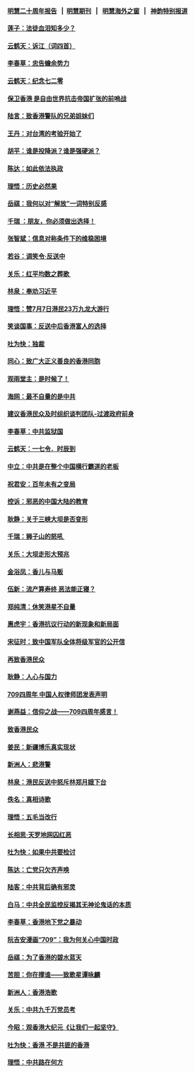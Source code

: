 #### [明慧二十周年报告](https://github.com/gfw-breaker/mh-reports/blob/master/README.md?t=07210501) &nbsp;&nbsp;|&nbsp;&nbsp;[明慧期刊](https://github.com/gfw-breaker/mh-qikan) &nbsp;&nbsp;|&nbsp;&nbsp; [明慧海外之窗](https://github.com/gfw-breaker/mh-news/blob/master/README.md?t=07210501) &nbsp;&nbsp;|&nbsp;&nbsp; [神韵特别报道](https://github.com/gfw-breaker/mh-news/blob/master/shenyun.md?t=07210501) 

#### [莲子：法徒血泪知多少？](../pages/nsc993/n11397534.md?t=07210501) 

#### [云鹤天：诉江（词四首）](../pages/nsc993/n11397502.md?t=07210501) 

#### [李春草：忠告蟾余势力](../pages/nsc993/n11396852.md?t=07210501) 

#### [云鹤天：纪念七二零](../pages/nsc993/n11396646.md?t=07210501) 

#### [保卫香港 是自由世界抗击帝国扩张的前哨战](../pages/nsc993/n11393186.md?t=07210501) 

#### [陆言：致香港警队的兄弟姐妹们](../pages/nsc993/n11392281.md?t=07210501) 

#### [王丹：对台湾的考验开始了](../pages/nsc993/n11391258.md?t=07210501) 

#### [胡平：谁是投降派？谁是强硬派？](../pages/nsc993/n11391224.md?t=07210501) 

#### [陈达：如此依法执政](../pages/nsc993/n11388999.md?t=07210501) 

#### [理悟：历史必然果](../pages/nsc993/n11388741.md?t=07210501) 

#### [岳祺：我何以对“解放”一词特别反感](../pages/nsc993/n11385696.md?t=07210501) 

#### [千瑞 ：朋友，你必须做出选择！](../pages/nsc993/n11384949.md?t=07210501) 

#### [张智斌：信息对称条件下的维稳困境](../pages/nsc993/n11384812.md?t=07210501) 

#### [若谷：调笑令‧反送中](../pages/nsc993/n11383745.md?t=07210501) 

#### [关乐：红平均数之葬歌 ](../pages/nsc993/n11383498.md?t=07210501) 

#### [林泉：奉劝习近平](../pages/nsc993/n11383487.md?t=07210501) 

#### [理悟：赞7月7日港民23万九龙大游行](../pages/nsc993/n11383473.md?t=07210501) 

#### [笑谈国事：反送中后香港富人的选择](../pages/nsc993/n11382020.md?t=07210501) 

#### [吐为快：独裁](../pages/nsc993/n11382755.md?t=07210501) 

#### [同心：致广大正义善良的香港同胞](../pages/nsc993/n11382745.md?t=07210501) 

#### [观雨堂主：是时候了！](../pages/nsc993/n11382737.md?t=07210501) 

#### [海网：最不自量的是中共](../pages/nsc993/n11380440.md?t=07210501) 

#### [建议香港民众及时组织谈判团队-过渡政府前身](../pages/nsc993/n11379909.md?t=07210501) 

#### [李春草：中共监狱国](../pages/nsc993/n11378989.md?t=07210501) 

#### [云鹤天：一七令．时辰到](../pages/nsc993/n11379260.md?t=07210501) 

#### [中立：中共是在整个中国横行霸道的老板](../pages/nsc993/n11378382.md?t=07210501) 

#### [祝君安：百年未有之变局](../pages/nsc993/n11378376.md?t=07210501) 

#### [控诉：邪恶的中国大陆的教育](../pages/nsc993/n11378344.md?t=07210501) 

#### [耿静：关于三峡大坝是否变形](../pages/nsc993/n11375879.md?t=07210501) 

#### [千瑞：狮子山的怒吼 ](../pages/nsc993/n11375644.md?t=07210501) 

#### [关乐：大坝走形大预兆](../pages/nsc993/n11375629.md?t=07210501) 

#### [金浴凤：香儿与马贩](../pages/nsc993/n11375580.md?t=07210501) 

#### [伍新：流产算寿终  恶法能正寝？](../pages/nsc993/n11375581.md?t=07210501) 

#### [郑纯清：休笑港星不自量](../pages/nsc993/n11375555.md?t=07210501) 

#### [惠虎宇：香港抗议行动的新现象和新局面](../pages/nsc993/n11375501.md?t=07210501) 

#### [宋征时：致中国军队全体将级军官的公开信](../pages/nsc993/n11373354.md?t=07210501) 

#### [再致香港民众](../pages/nsc993/n11373870.md?t=07210501) 

#### [耿静：人心与国力](../pages/nsc993/n11373759.md?t=07210501) 

#### [709四周年 中国人权律师团发表声明](../pages/nsc993/n11373565.md?t=07210501) 

#### [谢燕益：信仰之战——709四周年感言！](../pages/nsc993/n11373388.md?t=07210501) 

#### [致香港民众](../pages/nsc993/n11373286.md?t=07210501) 

#### [姜民：新疆博乐真实现状](../pages/nsc993/n11371223.md?t=07210501) 

#### [新洲人：悲港警](../pages/nsc993/n11371174.md?t=07210501) 

#### [林泉：港民反送中怒斥林郑月娥下台](../pages/nsc993/n11370676.md?t=07210501) 

#### [佚名：真相诗歌](../pages/nsc993/n11370666.md?t=07210501) 

#### [理悟：五毛当改行](../pages/nsc993/n11369314.md?t=07210501) 

#### [长相思‧天罗地网囚红恶](../pages/nsc993/n11368444.md?t=07210501) 

#### [吐为快：如果中共要检讨](../pages/nsc993/n11368441.md?t=07210501) 

#### [陈达：亡党只欠齐声唤](../pages/nsc993/n11367838.md?t=07210501) 

#### [陆客：中共背后确有邪灵](../pages/nsc993/n11365263.md?t=07210501) 

#### [白马：中共全民监控反揭其无神论鬼话的本质](../pages/nsc993/n11365236.md?t=07210501) 

#### [李春草：香港地下党之暴动](../pages/nsc993/n11365210.md?t=07210501) 

#### [阮吉安漫画“709”：我为何关心中国时政](../pages/nsc993/n11362127.md?t=07210501) 

#### [岳祺：为了香港的碧水蓝天](../pages/nsc993/n11362627.md?t=07210501) 

#### [苦胆：你在撑谁——致歌星谭咏麟](../pages/nsc993/n11361348.md?t=07210501) 

#### [新洲人：香港浩歌](../pages/nsc993/n11361334.md?t=07210501) 

#### [关乐：中共九千万党员考](../pages/nsc993/n11361304.md?t=07210501) 

#### [今昭：观香港大纪元《让我们一起坚守》](../pages/nsc993/n11361244.md?t=07210501) 

#### [吐为快：香港  不是共匪的香港](../pages/nsc993/n11360918.md?t=07210501) 

#### [理悟：中共路在何方](../pages/nsc993/n11360509.md?t=07210501) 

